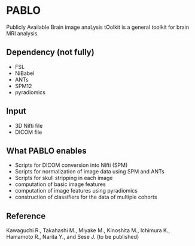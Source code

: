 # PABLO
Publicly Available Brain image anaLysis tOolkit is a general toolkit for brain MRI analysis.

## Dependency (not fully)
* FSL
* NiBabel
* ANTs
* SPM12
* pyradiomics

## Input
* 3D Nifti file
* DICOM file

## What PABLO enables
* Scripts for DICOM conversion into Nifti (SPM)
* Scripts for normalization of image data using SPM and ANTs
* Scripts for skull stripping in each image
* computation of basic image features
* computation of image features using pyradiomics
* construction of classifiers for the data of multiple cohorts


## Reference
Kawaguchi R., Takahashi M., Miyake M., Kinoshita M., Ichimura K., Hamamoto R., Narita Y., and Sese J. (to be published)
